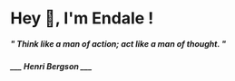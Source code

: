 <h1 title="head"> Hey 👋, I'm Endale !</h1>

**<h5><i>" Think like a man of action; act like a man of thought. "</i></h5>**

*<b>___ Henri Bergson ___</b>*
